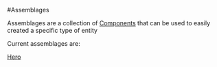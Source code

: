 #Assemblages

Assemblages are a collection of [Components](Components.md) that can be used to easily created a specific type of entity

Current assemblages are:

[Hero](AssemblageHero.md)
